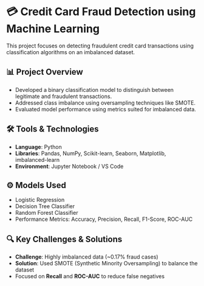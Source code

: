 # 💳 Credit Card Fraud Detection using Machine Learning

This project focuses on detecting fraudulent credit card transactions using classification algorithms on an imbalanced dataset.

## 📊 Project Overview

- Developed a binary classification model to distinguish between legitimate and fraudulent transactions.
- Addressed class imbalance using oversampling techniques like SMOTE.
- Evaluated model performance using metrics suited for imbalanced data.

## 🛠️ Tools & Technologies

- **Language**: Python  
- **Libraries**: Pandas, NumPy, Scikit-learn, Seaborn, Matplotlib, imbalanced-learn  
- **Environment**: Jupyter Notebook / VS Code

## ⚙️ Models Used

- Logistic Regression  
- Decision Tree Classifier  
- Random Forest Classifier  
- Performance Metrics: Accuracy, Precision, Recall, F1-Score, ROC-AUC

## 🔍 Key Challenges & Solutions

- **Challenge**: Highly imbalanced data (~0.17% fraud cases)  
- **Solution**: Used SMOTE (Synthetic Minority Oversampling) to balance the dataset  
- Focused on **Recall** and **ROC-AUC** to reduce false negatives

